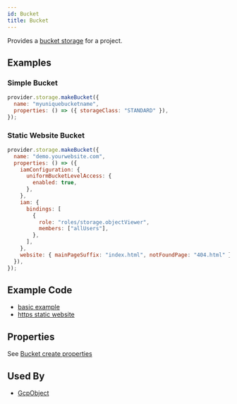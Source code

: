 ```yaml
---
id: Bucket
title: Bucket
---
```


Provides a [bucket storage](https://console.cloud.google.com/storage/browser/) for a project.

## Examples

### Simple Bucket

```js
provider.storage.makeBucket({
  name: "myuniquebucketname",
  properties: () => ({ storageClass: "STANDARD" }),
});
```

### Static Website Bucket

```js
provider.storage.makeBucket({
  name: "demo.yourwebsite.com",
  properties: () => ({
    iamConfiguration: {
      uniformBucketLevelAccess: {
        enabled: true,
      },
    },
    iam: {
      bindings: [
        {
          role: "roles/storage.objectViewer",
          members: ["allUsers"],
        },
      ],
    },
    website: { mainPageSuffix: "index.html", notFoundPage: "404.html" },
  }),
});
```

## Example Code

- [basic example](https://github.com/grucloud/grucloud/blob/main/examples/google/storage/simple/iac.js#L7)
- [https static website](https://github.com/grucloud/grucloud/blob/main/examples/google/storage/website-https/iac.js#L7)

## Properties

See [Bucket create properties](https://cloud.google.com/storage/docs/json_api/v1/buckets/insert#request-body)

## Used By

- [GcpObject](./Object.md)
